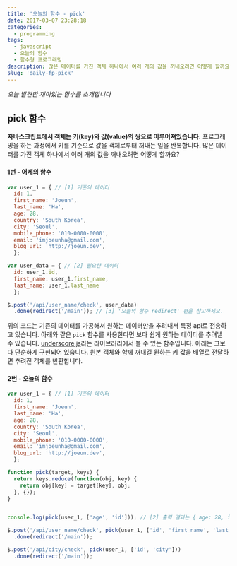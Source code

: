 ```yaml
---
title: '오늘의 함수 - pick'
date: 2017-03-07 23:28:18
categories:
  - programming
tags:
  - javascript
  - 오늘의 함수
  - 함수형 프로그래밍
description: 많은 데이터를 가진 객체 하나에서 여러 개의 값을 꺼내오려면 어떻게 할까요?
slug: 'daily-fp-pick'
---
```

_오늘 발견한 재미있는 함수를 소개합니다_

## pick 함수

__자바스크립트에서 객체는 키(key)와 값(value)의 쌍으로 이루어져있습니다.__ 프로그래밍을 하는 과정에서 키를 기준으로 값을 객체로부터 꺼내는 일을 반복합니다. 많은 데이터를 가진 객체 하나에서 여러 개의 값을 꺼내오려면 어떻게 할까요?

#### 1번 - 어제의 함수
```javascript
var user_1 = { // [1] 기존의 데이터
  id: 1,
  first_name: 'Joeun',
  last_name: 'Ha',
  age: 28,
  country: 'South Korea',
  city: 'Seoul',
  mobile_phone: '010-0000-0000',
  email: 'imjoeunha@gmail.com',
  blog_url: 'http://joeun.dev',
  };

var user_data = { // [2] 필요한 데이터
  id: user_1.id,
  first_name: user_1.first_name,
  last_name: user_1.last_name
  };

$.post('/api/user_name/check', user_data)
  .done(redirect('/main')); // [3] '오늘의 함수 redirect' 편을 참고하세요.
```

위의 코드는 기존의 데이터를 가공해서 원하는 데이터만을 추려내서 특정 api로 전송하고 있습니다. 아래와 같은 `pick` 함수를 사용한다면 보다 쉽게 원하는 데이터를 추려낼 수 있습니다. [underscore.js](underscorejs.org)라는 라이브러리에서 볼 수 있는 함수입니다. 아래는 그보다 단순하게 구현되어 있습니다. 원본 객체와 함께 꺼내길 원하는 키 값을 배열로 전달하면 추려진 객체를 반환합니다.

#### 2번 - 오늘의 함수
```javascript
var user_1 = { // [1] 기존의 데이터
  id: 1,
  first_name: 'Joeun',
  last_name: 'Ha',
  age: 28,
  country: 'South Korea',
  city: 'Seoul',
  mobile_phone: '010-0000-0000',
  email: 'imjoeunha@gmail.com',
  blog_url: 'http://joeun.dev',
  };

function pick(target, keys) {
  return keys.reduce(function(obj, key) {
    return obj[key] = target[key], obj;
  }, {});
}


console.log(pick(user_1, ['age', 'id'])); // [2] 출력 결과는 { age: 28, id: 1 } 입니다. 이때, 객체 값의 순서가 배열로 전달한 키의 순서대로 반환됩니다.

$.post('/api/user_name/check', pick(user_1, ['id', 'first_name', 'last_name'])) // [3] 간편하게 반복해서 원하는 객체를 만들 수 있습니다.
  .done(redirect('/main'));

$.post('/api/city/check', pick(user_1, ['id', 'city']))
  .done(redirect('/main'));
```
